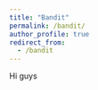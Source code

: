 ```yaml
---
title: "Bandit"
permalink: /bandit/
author_profile: true
redirect_from:
  - /bandit
---
```


Hi guys
